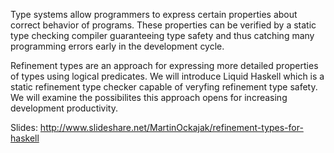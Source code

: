 Type systems allow programmers to express certain properties about correct behavior of programs. These properties can be verified by a static type checking compiler guaranteeing type safety and thus catching many programming errors early in the development cycle.

Refinement types are an approach for expressing more detailed properties of types using logical predicates. We will introduce Liquid Haskell which is a static refinement type checker capable of veryfing refinement type safety. We will examine the possibilites this approach opens for increasing development productivity.


Slides: http://www.slideshare.net/MartinOckajak/refinement-types-for-haskell

